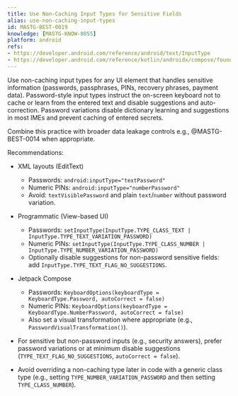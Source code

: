 ```yaml
---
title: Use Non-Caching Input Types for Sensitive Fields
alias: use-non-caching-input-types
id: MASTG-BEST-0019
knowledge: [MASTG-KNOW-0055]
platform: android
refs:
- https://developer.android.com/reference/android/text/InputType
- https://developer.android.com/reference/kotlin/androidx/compose/foundation/text/KeyboardOptions
---
```


Use non-caching input types for any UI element that handles sensitive information (passwords, passphrases, PINs, recovery phrases, payment data). Password-style input types instruct the on-screen keyboard not to cache or learn from the entered text and disable suggestions and auto-correction. Password variations disable dictionary learning and suggestions in most IMEs and prevent caching of entered secrets.

Combine this practice with broader data leakage controls e.g., @MASTG-BEST-0014 when appropriate.

Recommendations:

- XML layouts (EditText)
    - Passwords: `android:inputType="textPassword"`
    - Numeric PINs: `android:inputType="numberPassword"`
    - Avoid: `textVisiblePassword` and plain `text`/`number` without password variation.

- Programmatic (View-based UI)
    - Passwords: `setInputType(InputType.TYPE_CLASS_TEXT | InputType.TYPE_TEXT_VARIATION_PASSWORD)`
    - Numeric PINs: `setInputType(InputType.TYPE_CLASS_NUMBER | InputType.TYPE_NUMBER_VARIATION_PASSWORD)`
    - Optionally disable suggestions for non-password sensitive fields: add `InputType.TYPE_TEXT_FLAG_NO_SUGGESTIONS`.

- Jetpack Compose
    - Passwords: `KeyboardOptions(keyboardType = KeyboardType.Password, autoCorrect = false)`
    - Numeric PINs: `KeyboardOptions(keyboardType = KeyboardType.NumberPassword, autoCorrect = false)`
    - Also set a visual transformation where appropriate (e.g., `PasswordVisualTransformation()`).

- For sensitive but non-password inputs (e.g., security answers), prefer password variations or at minimum disable suggestions (`TYPE_TEXT_FLAG_NO_SUGGESTIONS`, `autoCorrect = false`).

- Avoid overriding a non-caching type later in code with a generic class type (e.g., setting `TYPE_NUMBER_VARIATION_PASSWORD` and then setting `TYPE_CLASS_NUMBER`).

